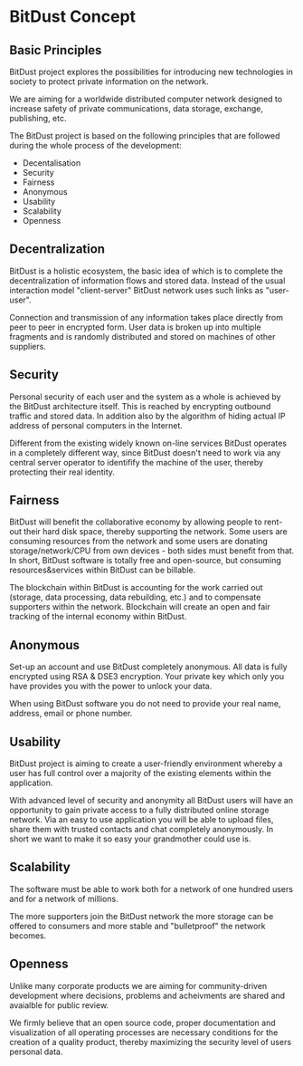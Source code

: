 # BitDust Concept


## Basic Principles

BitDust project explores the possibilities for introducing new technologies in society to protect private information on the network.

We are aiming for a worldwide distributed computer network designed to increase safety of private communications, data storage, exchange, publishing, etc.

The BitDust project is based on the following principles that are followed during the whole process of the development:

  * Decentalisation
  * Security
  * Fairness
  * Anonymous
  * Usability
  * Scalability
  * Openness


## Decentralization

BitDust is a holistic ecosystem, the basic idea of which is to complete the decentralization of information flows and stored data.
Instead of the usual interaction model "client-server" BitDust network uses such links as "user-user".

Connection and transmission of any information takes place directly from peer to peer in encrypted form. User data is broken up into multiple fragments and is randomly distributed and stored on machines of other suppliers.


## Security

Personal security of each user and the system as a whole is achieved by the BitDust architecture itself. This is reached by encrypting outbound traffic and stored data. In addition also by the algorithm of hiding actual IP address of personal computers in the Internet.

Different from the existing widely known on-line services BitDust operates in a completely different way, since BitDust doesn't need to work via any central server operator to identifify the machine of the user, thereby protecting their real identity.


## Fairness

BitDust will benefit the collaborative economy by allowing people to rent-out their hard disk space, thereby supporting the network. Some users are consuming resources from the network and some users are donating storage/network/CPU from own devices - both sides must benefit from that. In short, BitDust software is totally free and open-source, but consuming resources&services within BitDust can be billable.

The blockchain within BitDust is accounting for the work carried out (storage, data processing, data rebuilding, etc.) and to compensate supporters within the network. Blockchain will create an open and fair tracking of the internal economy within BitDust.


## Anonymous

Set-up an account and use BitDust completely anonymous. All data is fully encrypted using RSA & DSE3 encryption. Your private key which only you have provides you with the power to unlock your data.

When using BitDust software you do not need to provide your real name, address, email or phone number.


## Usability

BitDust project is aiming to create a user-friendly environment whereby a user has full control over a majority of the existing elements within the application. 

With advanced level of security and anonymity all BitDust users will have an opportunity to gain private access to a fully distributed online storage network. Via an easy to use application you will be able to upload files, share them with trusted contacts and chat completely anonymously. In short we want to make it so easy your grandmother could use is.


## Scalability

The software must be able to work both for a network of one hundred users and for a network of millions.

The more supporters join the BitDust network the more storage can be offered to consumers and more stable and "bulletproof" the network becomes.


## Openness

Unlike many corporate products we are aiming for community-driven development where decisions, problems and acheivments are shared and avaialble for public review.

We firmly believe that an open source code, proper documentation and visualization of all operating processes are necessary conditions for the creation of a quality product, thereby maximizing the security level of users personal data.




<div class=fbcomments markdown="1">
</div>
